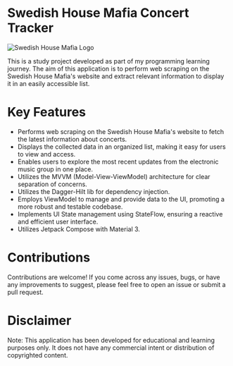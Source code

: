 # Swedish House Mafia Concert Tracker

![Swedish House Mafia Logo](https://pbs.twimg.com/media/FQW1Xk0VIAYGZgn?format=jpg&name=medium)

This is a study project developed as part of my programming learning journey. The aim of this application is to perform web scraping on the Swedish House Mafia's website and extract relevant information to display it in an easily accessible list.

# Key Features

* Performs web scraping on the Swedish House Mafia's website to fetch the latest information about concerts.
* Displays the collected data in an organized list, making it easy for users to view and access.
* Enables users to explore the most recent updates from the electronic music group in one place.
* Utilizes the MVVM (Model-View-ViewModel) architecture for clear separation of concerns.
* Utilizes the Dagger-Hilt lib for dependency injection.
* Employs ViewModel to manage and provide data to the UI, promoting a more robust and testable codebase.
* Implements UI State management using StateFlow, ensuring a reactive and efficient user interface.
* Utilizes Jetpack Compose with Material 3.

# Contributions

Contributions are welcome! If you come across any issues, bugs, or have any improvements to suggest, please feel free to open an issue or submit a pull request.

# Disclaimer

Note: This application has been developed for educational and learning purposes only. It does not have any commercial intent or distribution of copyrighted content.
